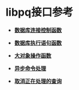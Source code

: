 # libpq接口参考

-   **[数据库连接控制函数](数据库连接控制函数.md)**  

-   **[数据库执行语句函数](数据库执行语句函数.md)**  

-   **[大对象操作函数](大对象操作函数.md)**  

-   **[异步命令处理](异步命令处理.md)**  

-   **[取消正在处理的查询](取消正在处理的查询.md)**  

